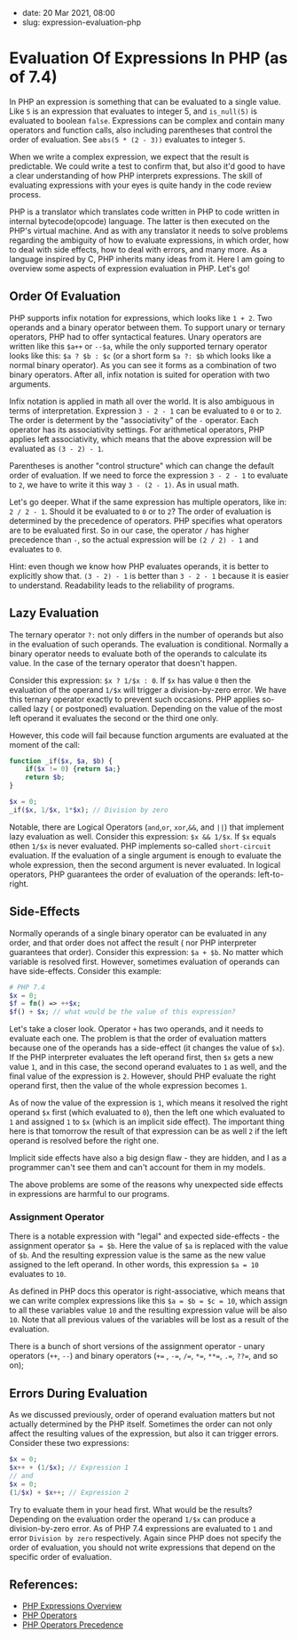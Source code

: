 - date: 20 Mar 2021, 08:00
- slug: expression-evaluation-php

# Evaluation Of Expressions In PHP (as of 7.4)

In PHP an expression is something that can be evaluated to a single value. Like `5` is an expression that evaluates to
integer 5, and `is_null(5)` is evaluated to boolean `false`. Expressions can be complex and contain many operators and
function calls, also including parentheses that control the order of evaluation. See `abs(5 * (2 - 3))` evaluates to
integer `5`.

When we write a complex expression, we expect that the result is predictable. We could write a test to confirm that, but
also it'd good to have a clear understanding of how PHP interprets expressions. The skill of evaluating expressions with
your eyes is quite handy in the code review process.

PHP is a translator which translates code written in PHP to code written in internal bytecode(opcode) language. The
latter is then executed on the PHP's virtual machine. And as with any translator it needs to solve problems regarding
the ambiguity of how to evaluate expressions, in which order, how to deal with side effects, how to deal with errors,
and many more. As a language inspired by C, PHP inherits many ideas from it. Here I am going to overview some aspects of
expression evaluation in PHP. Let's go!

## Order Of Evaluation

PHP supports infix notation for expressions, which looks like `1 + 2`. Two operands and a binary operator between them.
To support unary or ternary operators, PHP had to offer syntactical features. Unary operators are written like
this `$a++` or `--$a`, while the only supported ternary operator looks like this: `$a ? $b : $c` (or a short
form `$a ?: $b` which looks like a normal binary operator). As you can see it forms as a combination of two binary
operators. After all, infix notation is suited for operation with two arguments.

Infix notation is applied in math all over the world. It is also ambiguous in terms of interpretation.
Expression `3 - 2 - 1` can be evaluated to `0` or to `2`. The order is determent by the "associativity" of the `-`
operator. Each operator has its associativity settings. For arithmetical operators, PHP applies left associativity,
which means that the above expression will be evaluated as `(3 - 2) - 1`.

Parentheses is another "control structure" which can change the default order of evaluation. If we need to force the
expression `3 - 2 - 1` to evaluate to `2`, we have to write it this way `3 - (2 - 1)`. As in usual math.

Let's go deeper. What if the same expression has multiple operators, like in: `2 / 2 - 1`. Should it be evaluated to `0`
or to `2`? The order of evaluation is determined by the precedence of operators. PHP specifies what operators are to be
evaluated first. So in our case, the operator `/` has higher precedence than `-`, so the actual expression will
be `(2 / 2) - 1` and evaluates to `0`.

Hint: even though we know how PHP evaluates operands, it is better to explicitly show that. `(3 - 2) - 1` is better
than `3 - 2 - 1` because it is easier to understand. Readability leads to the reliability of programs.

## Lazy Evaluation

The ternary operator `?:` not only differs in the number of operands but also in the evaluation of such operands. The
evaluation is conditional. Normally a binary operator needs to evaluate both of the operands to calculate its value. In
the case of the ternary operator that doesn't happen.

Consider this expression: `$x ? 1/$x : 0`. If `$x` has value `0` then the evaluation of the operand `1/$x` will trigger
a division-by-zero error. We have this ternary operator exactly to prevent such occasions. PHP applies so-called lazy (
or postponed) evaluation. Depending on the value of the most left operand it evaluates the second or the third one only.

However, this code will fail because function arguments are evaluated at the moment of the call:

```php
function _if($x, $a, $b) {
    if($x != 0) {return $a;}
    return $b;
}

$x = 0;
_if($x, 1/$x, 1*$x); // Division by zero
```

Notable, there are Logical Operators (`and`,`or`, `xor`,`&&`, and `||`) that implement lazy evaluation as well. Consider
this expression: `$x && 1/$x`. If `$x` equals `0`then `1/$x` is never evaluated. PHP implements
so-called `short-circuit` evaluation. If the evaluation of a single argument is enough to evaluate the whole expression,
then the second argument is never evaluated. In logical operators, PHP guarantees the order of evaluation of the
operands: left-to-right.

## Side-Effects

Normally operands of a single binary operator can be evaluated in any order, and that order does not affect the result (
nor PHP interpreter guarantees that order). Consider this expression: `$a + $b`. No matter which variable is resolved
first. However, sometimes evaluation of operands can have side-effects. Consider this example:

```php
# PHP 7.4
$x = 0;
$f = fn() => ++$x;
$f() + $x; // what would be the value of this expression?
```

Let's take a closer look. Operator `+` has two operands, and it needs to evaluate each one. The problem is that the
order of evaluation matters because one of the operands has a side-effect (it changes the value of `$x`). If the PHP
interpreter evaluates the left operand first, then `$x` gets a new value `1`, and in this case, the second operand
evaluates to `1` as well, and the final value of the expression is `2`. However, should PHP evaluate the right operand
first, then the value of the whole expression becomes `1`.

As of now the value of the expression is `1`, which means it resolved the right operand `$x` first (which evaluated
to `0`), then the left one which evaluated to `1` and assigned `1` to `$x` (which is an implicit side effect). The
important thing here is that tomorrow the result of that expression can be as well `2` if the left operand is resolved
before the right one.

Implicit side effects have also a big design flaw - they are hidden, and I as a programmer can't see them and can't
account for them in my models.

The above problems are some of the reasons why unexpected side effects in expressions are harmful to our programs.

### Assignment Operator

There is a notable expression with "legal" and expected side-effects - the assignment operator `$a = $b`. Here the value
of `$a` is replaced with the value of `$b`. And the resulting expression value is the same as the new value assigned to
the left operand. In other words, this expression `$a = 10` evaluates to `10`.

As defined in PHP docs this operator is right-associative, which means that we can write complex expressions like
this `$a = $b = $c = 10`, which assign to all these variables value `10` and the resulting expression value will be
also `10`. Note that all previous values of the variables will be lost as a result of the evaluation.

There is a bunch of short versions of the assignment operator - unary operators (`++`, `--`) and binary operators (`+=`
, `-=`, `/=`, `*=`, `**=`, `.=`, `??=`, and so on);

## Errors During Evaluation

As we discussed previously, order of operand evaluation matters but not actually determined by the PHP itself. Sometimes
the order can not only affect the resulting values of the expression, but also it can trigger errors. Consider these two
expressions:

```php
$x = 0;
$x++ + (1/$x); // Expression 1
// and 
$x = 0;
(1/$x) + $x++; // Expression 2
```

Try to evaluate them in your head first. What would be the results? Depending on the evaluation order the operand `1/$x`
can produce a division-by-zero error. As of PHP 7.4 expressions are evaluated to `1`
and error `Division by zero` respectively. Again since PHP does not specify the order of evaluation, you should not
write expressions that depend on the specific order of evaluation.

## References:

- [PHP Expressions Overview](https://www.php.net/manual/en/language.expressions.php)
- [PHP Operators](https://www.php.net/manual/en/language.operators.comparison.php)
- [PHP Operators Precedence](https://www.php.net/manual/en/language.operators.precedence.php)
